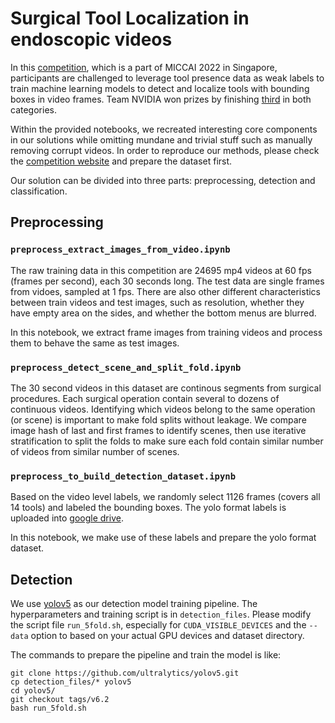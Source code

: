# Surgical Tool Localization in endoscopic videos

In this [competition](https://surgtoolloc.grand-challenge.org/Home/), which is a part of MICCAI 2022 in Singapore, participants are challenged to leverage tool presence data as weak labels to train machine learning models to detect and localize tools with bounding boxes in video frames. Team NVIDIA won prizes by finishing [third](https://surgtoolloc.grand-challenge.org/results/) in both categories.

Within the provided notebooks, we recreated interesting core components in our solutions while omitting mundane and trivial stuff such as manually removing corrupt videos. In order to reproduce our methods, please check the [competition website](https://surgtoolloc.grand-challenge.org/data/) and prepare the dataset first.

Our solution can be divided into three parts: preprocessing, detection and classification.

## Preprocessing

### `preprocess_extract_images_from_video.ipynb`

The raw training data in this competition are 24695 mp4 videos at 60 fps (frames per second), each 30 seconds long. The test data are single frames from vidoes, sampled at 1 fps. There are also other different characteristics between train videos and test images, such as resolution, whether they have empty area on the sides, and whether the bottom menus are blurred.

In this notebook, we extract frame images from training videos and process them to behave the same as test images.

### `preprocess_detect_scene_and_split_fold.ipynb`

The 30 second videos in this dataset are continous segments from surgical procedures. Each surgical operation contain several to dozens of continuous videos. Identifying which videos belong to the same operation (or scene) is important to make fold splits without leakage. We compare image hash of last and first frames to identify scenes, then use iterative stratification to split the folds to make sure each fold contain similar number of videos from similar number of scenes.

### `preprocess_to_build_detection_dataset.ipynb`

Based on the video level labels, we randomly select 1126 frames (covers all 14 tools) and labeled the bounding boxes. The yolo format labels is uploaded into [google drive](https://drive.google.com/file/d/1iO4bXTGdhRLIoxIKS6P_nNAgI_1Fp_Vg/view?usp=sharing).

In this notebook, we make use of these labels and prepare the yolo format dataset.

## Detection

We use [yolov5](https://github.com/ultralytics/yolov5) as our detection model training pipeline. The hyperparameters and training script is in `detection_files`. Please modify the script file `run_5fold.sh`, especially for `CUDA_VISIBLE_DEVICES` and the `--data` option to based on your actual GPU devices and dataset directory.

The commands to prepare the pipeline and train the model is like:
```
git clone https://github.com/ultralytics/yolov5.git
cp detection_files/* yolov5
cd yolov5/
git checkout tags/v6.2
bash run_5fold.sh
```
